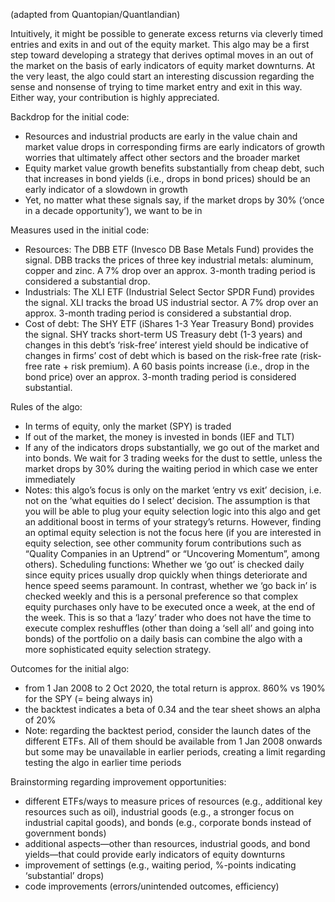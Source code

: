 (adapted from Quantopian/Quantlandian)

Intuitively, it might be possible to generate excess returns via cleverly timed entries and exits in and out of the equity market. This algo may be a first step toward developing a strategy that derives optimal moves in an out of the market on the basis of early indicators of equity market downturns. At the very least, the algo could start an interesting discussion regarding the sense and nonsense of trying to time market entry and exit in this way. Either way, your contribution is highly appreciated.

Backdrop for the initial code:
- Resources and industrial products are early in the value chain and
market value drops in corresponding firms are early indicators of
growth worries that ultimately affect other sectors and the broader
market
- Equity market value growth benefits substantially from cheap debt,
such that increases in bond yields (i.e., drops in bond prices)
should be an early indicator of a slowdown in growth
- Yet, no matter what these signals say, if the market drops by 30%
(‘once in a decade opportunity’), we want to be in

Measures used in the initial code:
- Resources: The DBB ETF (Invesco DB Base Metals Fund) provides the
signal. DBB tracks the prices of three key industrial metals:
aluminum, copper and zinc. A 7% drop over an approx. 3-month trading
period is considered a substantial drop.
- Industrials: The XLI ETF (Industrial Select Sector SPDR Fund)
provides the signal. XLI tracks the broad US industrial sector. A 7%
drop over an approx. 3-month trading period is considered a
substantial drop.
- Cost of debt: The SHY ETF (iShares 1-3 Year Treasury Bond) provides
the signal. SHY tracks short-term US Treasury debt (1-3 years) and
changes in this debt’s ‘risk-free’ interest yield should be
indicative of changes in firms’ cost of debt which is based on the
risk-free rate (risk-free rate + risk premium). A 60 basis points
increase (i.e., drop in the bond price) over an approx. 3-month
trading period is considered substantial.

Rules of the algo:
- In terms of equity, only the market (SPY) is traded
- If out of the market, the money is invested in bonds (IEF and TLT)
- If any of the indicators drops substantially, we go out of the
market and into bonds. We wait for 3 trading weeks for the dust to
settle, unless the market drops by 30% during the waiting period in
which case we enter immediately
- Notes: this algo’s focus is only on the market ‘entry vs exit’
decision, i.e. not on the ‘what equities do I select’ decision. The
assumption is that you will be able to plug your equity selection
logic into this algo and get an additional boost in terms of your
strategy’s returns. However, finding an optimal equity selection is
not the focus here (if you are interested in equity selection, see
other community forum contributions such as “Quality Companies in an
Uptrend” or “Uncovering Momentum”, among others). Scheduling
functions: Whether we ‘go out’ is checked daily since equity prices
usually drop quickly when things deteriorate and hence speed seems
paramount. In contrast, whether we ‘go back in’ is checked weekly and
this is a personal preference so that complex equity purchases only
have to be executed once a week, at the end of the week. This is so
that a ‘lazy’ trader who does not have the time to execute complex
reshuffles (other than doing a ‘sell all’ and going into bonds) of
the portfolio on a daily basis can combine the algo with a more
sophisticated equity selection strategy.

Outcomes for the initial algo:
- from 1 Jan 2008 to 2 Oct 2020, the total return is approx. 860% vs
190% for the SPY (= being always in)
- the backtest indicates a beta of 0.34 and the tear sheet shows an
alpha of 20%
- Note: regarding the backtest period, consider the launch dates of
the different ETFs. All of them should be available from 1 Jan 2008
onwards but some may be unavailable in earlier periods, creating a
limit regarding testing the algo in earlier time periods

Brainstorming regarding improvement opportunities:
- different ETFs/ways to measure prices of resources (e.g.,
additional key resources such as oil), industrial goods (e.g., a
stronger focus on industrial capital goods), and bonds (e.g.,
corporate bonds instead of government bonds)
- additional aspects—other than resources, industrial goods, and bond
yields—that could provide early indicators of equity downturns
- improvement of settings (e.g., waiting period, %-points indicating
‘substantial’ drops)
- code improvements (errors/unintended outcomes, efficiency)

